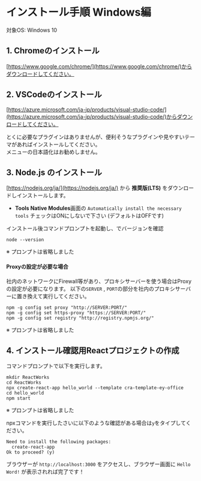 # インストール手順 Windows編

対象OS: Windows 10

## 1. Chromeのインストール

[https://www.google.com/chrome/](https://www.google.com/chrome/)からダウンロードしてください。

## 2. VSCodeのインストール

[https://azure.microsoft.com/ja-jp/products/visual-studio-code/](https://azure.microsoft.com/ja-jp/products/visual-studio-code/)からダウンロードしてください。

とくに必要なプラグインはありませんが、便利そうなプラグインや見やすいテーマがあればインストールしてください。  
メニューの日本語化はお勧めしません。
## 3. Node.js のインストール

[https://nodejs.org/ja/](https://nodejs.org/ja/)  から **推奨版(LTS)** をダウンロードしインストールします。

* **Tools Native Modules**画面の `Automatically install the necessary tools` チェックはONにしないで下さい (デフォルトはOFFです)

インストール後コマンドプロンプトを起動し、でバージョンを確認

```shell
node --version
```
※ プロンプトは省略しました

#### Proxyの設定が必要な場合

社内のネットワークにFirewall等があり、プロキシサーバーを使う場合はProxyの設定が必要になります。
以下の`SERVER` , `PORT`の部分を社内のプロキシサーバーに置き換えて実行してください。

```shell
npm -g config set proxy "http://SERVER:PORT/"
npm -g config set https-proxy "https://SERVER:PORT/"
npm -g config set registry "http://registry.npmjs.org/"
```

※ プロンプトは省略しました

## 4. インストール確認用Reactプロジェクトの作成

コマンドプロンプトで以下を実行します。

~~~shell
mkdir ReactWorks
cd ReactWorks
npx create-react-app hello_world --template cra-template-ey-office
cd hello_world
npm start
~~~

※ プロンプトは省略しました

npxコマンドを実行したさいに以下のような確認がある場合は`y`をタイプしてください。

```shell
Need to install the following packages:
  create-react-app
Ok to proceed? (y) 
```

ブラウザーが `http://localhost:3000` をアクセスし、ブラウザー画面に `Hello Word!`  が表示されれば完了です！